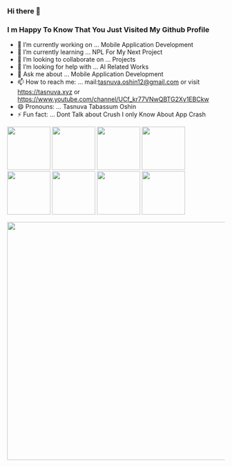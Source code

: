 
### Hi there 👋
###  I m Happy To Know That You Just Visited My Github Profile

<!--
**TasnuvaOshin/TasnuvaOshin** is a ✨ _special_ ✨ repository because its `README.md` (this file) appears on your GitHub profile.

Here are some ideas to get you started:
-->
- 🔭 I’m currently working on ... Mobile Application Development 
- 🌱 I’m currently learning ...   NPL For My Next Project
- 👯 I’m looking to collaborate on ... Projects
- 🤔 I’m looking for help with ... AI Related Works
- 💬 Ask me about ... Mobile Application Development 
- 📫 How to reach me: ... mail:tasnuva.oshin12@gmail.com  or visit https://tasnuva.xyz  or   https://www.youtube.com/channel/UCf_kr77VNwQBTG2Xy1EBCkw
- 😄 Pronouns: ...       Tasnuva Tabassum Oshin
- ⚡ Fun fact: ...     Dont Talk about Crush I only Know About App Crash 




<p float="left">
  <img src="https://encrypted-tbn0.gstatic.com/images?q=tbn:ANd9GcS1FpjQgwxQCJE2zGmUe3fG2lIUCde4bZCVHA&usqp=CAU" width="100" height="100" />
  <img src="https://encrypted-tbn0.gstatic.com/images?q=tbn:ANd9GcQIbfQn1TKalcF_RjBV1s0lVv2CteKkqHgX7A&usqp=CAU" width="100" height="100" />
    <img src="https://encrypted-tbn0.gstatic.com/images?q=tbn:ANd9GcQwl2f2s7boEXV6EK9fhycbyaLRltJHWc-WOg&usqp=CAU" width="100" height="100" />
  <img src="https://cdn.arstechnica.net/wp-content/uploads/2018/06/7-2-1.jpg" width="100" height="100" />
    <img src="https://encrypted-tbn0.gstatic.com/images?q=tbn:ANd9GcR9Zt0YvNpTYXOXxSJYdBFBfVEh0qT_aCnSYQ&usqp=CAU" width="100" height="100" />
  <img src="https://encrypted-tbn0.gstatic.com/images?q=tbn:ANd9GcRcMzZ_5owLsj5bazF5mHVLorWBXGZntLRYpg&usqp=CAU" width="100" height="100" />
      <img src="https://encrypted-tbn0.gstatic.com/images?q=tbn:ANd9GcSd16MMfEMaYf6-wy0qcRj4coe3pSIuB1MJvQ&usqp=CAU" width="100" height="100" />
  <img src="https://career.guru99.com/wp-content/uploads/2014/12/file-3220844882.jpg" width="100" height="100" />
  </p>
  
  <p float="left">

<img src="https://www.oodlestechnologies.com/wp-content/uploads/2019/11/Hybrid-iOS-App-Development.png" width="1450" height="550" />
</p>

